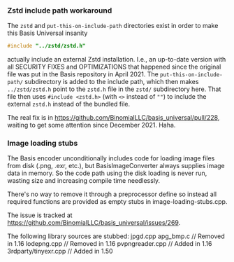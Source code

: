 ### Zstd include path workaround

The `zstd` and `put-this-on-include-path` directories exist in order to make
this Basis Universal insanity

```cpp
#include "../zstd/zstd.h"
```

actually include an external Zstd installation. I.e., an up-to-date version
with all SECURITY FIXES and OPTIMIZATIONS that happened since the original file
was put in the Basis repository in April 2021. The `put-this-on-include-path/`
subdirectory is added to the include path, which then makes `../zstd/zstd.h`
point to the `zstd.h` file in the `zstd/` subdirectory here. That file then
uses `#include <zstd.h>` (with `<>` instead of `""`) to include the external
`zstd.h` instead of the bundled file.

The real fix is in https://github.com/BinomialLLC/basis_universal/pull/228,
waiting to get some attention since December 2021. Haha.

### Image loading stubs

The Basis encoder unconditionally includes code for loading image files from
disk (.png, .exr, etc.), but BasisImageConverter always supplies image data
in memory. So the code path using the disk loading is never run, wasting size
and increasing compile time needlessly.

There's no way to remove it through a preprocessor define so instead all
required functions are provided as empty stubs in image-loading-stubs.cpp.

The issue is tracked at https://github.com/BinomialLLC/basis_universal/issues/269.

The following library sources are stubbed:
jpgd.cpp
apg_bmp.c // Removed in 1.16
lodepng.cpp // Removed in 1.16
pvpngreader.cpp // Added in 1.16
3rdparty/tinyexr.cpp // Added in 1.50
